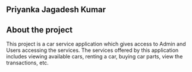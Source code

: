 ## Priyanka Jagadesh Kumar
## About the project
This project is a car service application which gives access to Admin and Users accessing the services. The services offered by this application includes viewing available cars, renting a car, buying car parts, view the transactions, etc.



